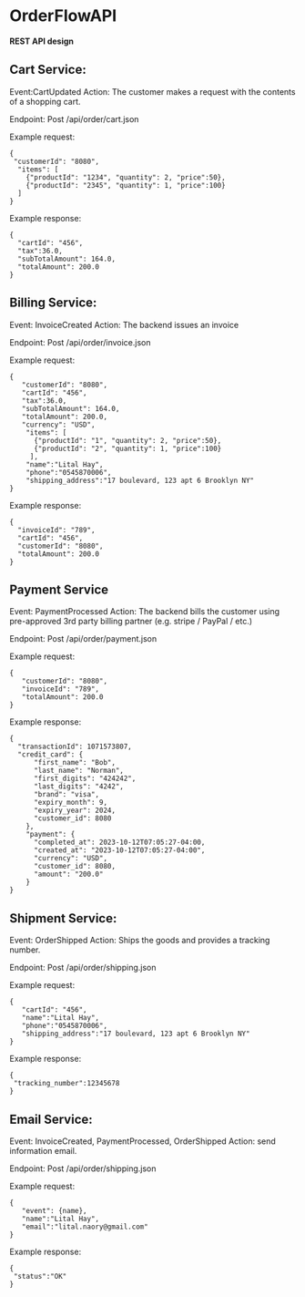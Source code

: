 # OrderFlowAPI

**REST API design**

## Cart Service:

Event:CartUpdated
Action: The customer makes a request with the contents of a shopping cart.

Endpoint: Post /api/order/cart.json

Example request:
```
{
 "customerId": "8080",
  "items": [
    {"productId": "1234", "quantity": 2, "price":50},
    {"productId": "2345", "quantity": 1, "price":100}
  ]
}
```

Example response:
```
{
  "cartId": "456",
  "tax":36.0,
  "subTotalAmount": 164.0,
  "totalAmount": 200.0
}
```


## Billing Service:

Event: InvoiceCreated
Action: The backend issues an invoice

Endpoint: Post /api/order/invoice.json

Example request:
```
{
   "customerId": "8080",
   "cartId": "456",
   "tax":36.0,
   "subTotalAmount": 164.0,
   "totalAmount": 200.0,
   "currency": "USD",
    "items": [
      {"productId": "1", "quantity": 2, "price":50},
      {"productId": "2", "quantity": 1, "price":100}
     ],
    "name":"Lital Hay",
    "phone":"0545870006",
    "shipping_address":"17 boulevard, 123 apt 6 Brooklyn NY"
}
```

Example response:
```
{
  "invoiceId": "789",
  "cartId": "456",
  "customerId": "8080",
  "totalAmount": 200.0
}
```

## Payment Service
Event: PaymentProcessed
Action: The backend bills the customer using pre-approved 3rd party billing partner (e.g. stripe / PayPal / etc.)

Endpoint: Post /api/order/payment.json

Example request:
```
{
   "customerId": "8080",
   "invoiceId": "789",
   "totalAmount": 200.0
}
```

Example response:
```
{
  "transactionId": 1071573807,
  "credit_card": {
      "first_name": "Bob",
      "last_name": "Norman",
      "first_digits": "424242",
      "last_digits": "4242",
      "brand": "visa",
      "expiry_month": 9,
      "expiry_year": 2024,
      "customer_id": 8080
    },
    "payment": {
      "completed_at": 2023-10-12T07:05:27-04:00,
      "created_at": "2023-10-12T07:05:27-04:00",
      "currency": "USD",
      "customer_id": 8080,
      "amount": "200.0"
    }
}
```


## Shipment Service:

Event: OrderShipped
Action: Ships the goods and provides a tracking number.

Endpoint: Post /api/order/shipping.json

Example request:
```
{
   "cartId": "456",
   "name":"Lital Hay",
   "phone":"0545870006",
   "shipping_address":"17 boulevard, 123 apt 6 Brooklyn NY"
}
```

Example response:
```
{
 "tracking_number":12345678
}
```


## Email Service:

Event: InvoiceCreated, PaymentProcessed, OrderShipped
Action: send information email.

Endpoint: Post /api/order/shipping.json

Example request:
```
{
   "event": {name},
   "name":"Lital Hay",
   "email":"lital.naory@gmail.com"
}
```

Example response:
```
{
 "status":"OK"
}
```

